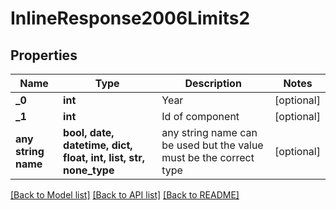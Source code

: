 # InlineResponse2006Limits2


## Properties
Name | Type | Description | Notes
------------ | ------------- | ------------- | -------------
**_0** | **int** | Year | [optional] 
**_1** | **int** | Id of component | [optional] 
**any string name** | **bool, date, datetime, dict, float, int, list, str, none_type** | any string name can be used but the value must be the correct type | [optional]

[[Back to Model list]](../README.md#documentation-for-models) [[Back to API list]](../README.md#documentation-for-api-endpoints) [[Back to README]](../README.md)


